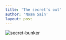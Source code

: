 ```yaml
---
title: 'The secret’s out'
author: 'Noam Sain'
layout: post
---
```


![secret-bunker](/_assets/img/2014/12/secret-bunker.jpg)